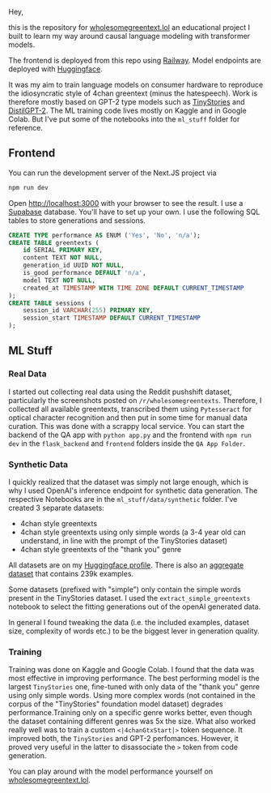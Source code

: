 Hey,

this is the repository for [wholesomegreentext.lol](wholesomegreentext.lol) an educational project I built to learn my way around causal language modeling with transformer models. 

The frontend is deployed from this repo using [Railway](railway.app). Model endpoints are deployed with [Huggingface](https://huggingface.co/).

It was my aim to train language models on consumer hardware to reproduce the idiosyncratic style of 4chan greentext (minus the hatespeech). Work is therefore mostly based on GPT-2 type models such as [TinyStories](https://arxiv.org/abs/2305.07759) and [DistilGPT-2](https://huggingface.co/distilgpt2). The ML training code lives mostly on Kaggle and in Google Colab. But I've put some of the notebooks into the `ml_stuff` folder for reference.

## Frontend

You can run the development server of the Next.JS project via

```bash
npm run dev
```

Open [http://localhost:3000](http://localhost:3000) with your browser to see the result.
I use a [Supabase](https://supabase.com/) database. You'll have to set up your own. I use the following SQL tables to store generations and sessions.  

```sql
CREATE TYPE performance AS ENUM ('Yes', 'No', 'n/a');
CREATE TABLE greentexts (
    id SERIAL PRIMARY KEY,
    content TEXT NOT NULL,
    generation_id UUID NOT NULL,
    is_good performance DEFAULT 'n/a',
    model TEXT NOT NULL,
    created_at TIMESTAMP WITH TIME ZONE DEFAULT CURRENT_TIMESTAMP
);
CREATE TABLE sessions (
    session_id VARCHAR(255) PRIMARY KEY,
    session_start TIMESTAMP DEFAULT CURRENT_TIMESTAMP
);

```

## ML Stuff

### Real Data

I started out collecting real data using the Reddit pushshift dataset, particularly the screenshots posted on `/r/wholesomegreentexts`. Therefore, I collected all available greentexts, transcribed them using `Pytesseract` for optical character recognition and then put in some time for manual data curation.
This was done with a scrappy local service. You can start the backend of the QA app with `python app.py` and the frontend with `npm run dev` in the `flask_backend` and `frontend` folders inside the `QA App Folder`.

### Synthetic Data

I quickly realized that the dataset was simply not large enough, which is why I used OpenAI's inference endpoint for synthetic data generation. The respective Notebooks are in the `ml_stuff/data/synthetic` folder. I've created 3 separate datasets:

- 4chan style greentexts
- 4chan style greentexts using only simple words (a 3-4 year old can understand, in line with the prompt of the TinyStories dataset)
- 4chan style greentexts of the "thank you" genre

All datasets are on my [Huggingface profile](ttps://huggingface.co/maxmyn). There is also an [aggregate dataset](https://huggingface.co/datasets/maxmyn/wholesome_greentext_239k) that contains 239k examples.

Some datasets (prefixed with "simple") only contain the simple words present in the TinyStories dataset. I used the `extract_simple_greentexts` notebook to select the fitting generations out of the openAI generated data. 

In general I found tweaking the data (i.e. the included examples, dataset size, complexity of words etc.) to be the biggest lever in generation quality. 

### Training
Training was done on Kaggle and Google Colab. I found that the data was most effective in improving performance. The best performing model is the largest `TinyStories` one, fine-tuned with only data of the "thank you" genre using only simple words. Using more complex words (not contained in the corpus of the "TinyStories" foundation model dataset) degrades performance.Training only on a specific genre works better, even though the dataset containing different genres was 5x the size.
What also worked really well was to train a custom `<|4chanGtxStart|>` token sequence. It improved both, the `TinyStories` and GPT-2 perfomances. However, it proved very useful in the latter to disassociate the `>` token from code generation.

You can play around with the model performance yourself on [wholesomegreentext.lol](wholesomegreentext.lol).
